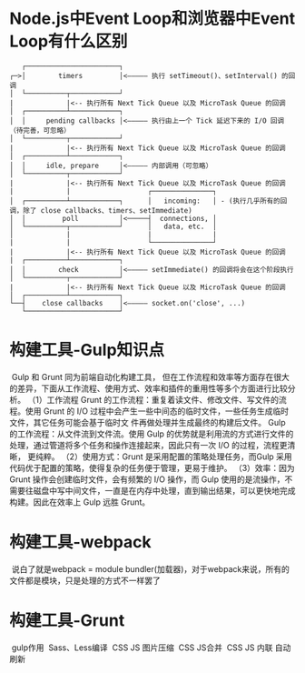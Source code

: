 # Node.js中Event Loop和浏览器中Event Loop有什么区别

```
   ┌───────────────────────┐
┌─>│        timers         │<————— 执行 setTimeout()、setInterval() 的回调
│  └──────────┬────────────┘
|             |<-- 执行所有 Next Tick Queue 以及 MicroTask Queue 的回调
│  ┌──────────┴────────────┐
│  │     pending callbacks │<————— 执行由上一个 Tick 延迟下来的 I/O 回调（待完善，可忽略）
│  └──────────┬────────────┘
|             |<-- 执行所有 Next Tick Queue 以及 MicroTask Queue 的回调
│  ┌──────────┴────────────┐
│  │     idle, prepare     │<————— 内部调用（可忽略）
│  └──────────┬────────────┘     
|             |<-- 执行所有 Next Tick Queue 以及 MicroTask Queue 的回调
|             |                   ┌───────────────┐
│  ┌──────────┴────────────┐      │   incoming:   │ - (执行几乎所有的回调，除了 close callbacks、timers、setImmediate)
│  │         poll          │<─────┤  connections, │ 
│  └──────────┬────────────┘      │   data, etc.  │ 
│             |                   |               | 
|             |                   └───────────────┘
|             |<-- 执行所有 Next Tick Queue 以及 MicroTask Queue 的回调
|  ┌──────────┴────────────┐      
│  │        check          │<————— setImmediate() 的回调将会在这个阶段执行
│  └──────────┬────────────┘
|             |<-- 执行所有 Next Tick Queue 以及 MicroTask Queue 的回调
│  ┌──────────┴────────────┐
└──┤    close callbacks    │<————— socket.on('close', ...)
   └───────────────────────┘
```



# 构建工具-Gulp知识点

​    Gulp 和 Grunt 同为前端自动化构建工具， 但在工作流程和效率等方面存在很大的差异，下面从工作流程、使用方式、效率和插件的重用性等多个方面进行比较分析。
（1）工作流程
Grunt 的工作流程：重复着读文件、修改文件、写文件的流程。使用 Grunt 的 I/O 过程中会产生一些中间态的临时文件，一些任务生成临时文件，其它任务可能会基于临时文
件再做处理并生成最终的构建后文件。
Gulp 的工作流程：从文件流到文件流。使用 Gulp 的优势就是利用流的方式进行文件的处理，通过管道将多个任务和操作连接起来，因此只有一次 I/O 的过程，流程更清晰，
更纯粹。
（2）使用方式：Grunt 是采用配置的策略处理任务，而Gulp 采用代码优于配置的策略，使得复杂的任务便于管理，更易于维护。
（3）效率：因为 Grunt 操作会创建临时文件，会有频繁的 I/O 操作，而 Gulp 使用的是流操作，不需要往磁盘中写中间文件，一直是在内存中处理，直到输出结果，可以更快地完成构建。因此在效率上 Gulp 远胜 Grunt。

# 构建工具-webpack

​    说白了就是webpack = module bundler(加载器)，对于webpack来说，所有的文件都是模块，只是处理的方式不一样罢了

# 构建工具-Grunt

​    gulp作用
​        Sass、Less编译
​        CSS JS 图片压缩
​        CSS JS合并
​        CSS JS 内联
​        自动刷新